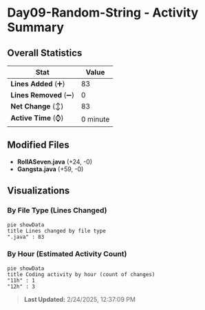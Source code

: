 # Day09-Random-String - Activity Summary 

## Overall Statistics

| Stat                   | Value                                                             |
| ---------------------- | ----------------------------------------------------------------- |
| **Lines Added** (➕)   | 83                                          |
| **Lines Removed** (➖) | 0                                        |
| **Net Change** (↕)    | 83                |
| **Active Time** (⌚)   | 0 minute |


## Modified Files
- **RollASeven.java** (+24, -0)
- **Gangsta.java** (+59, -0)

## Visualizations

### By File Type (Lines Changed)

```mermaid
pie showData
title Lines changed by file type
".java" : 83
```

### By Hour (Estimated Activity Count)

```mermaid
pie showData
title Coding activity by hour (count of changes)
"11h" : 1
"12h" : 3
```


> **Last Updated:** 2/24/2025, 12:37:09 PM